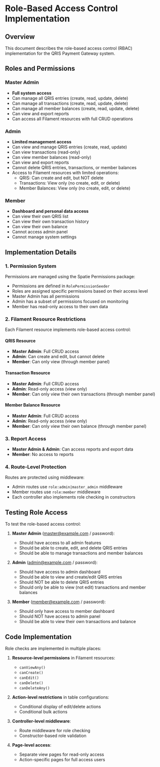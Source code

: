 # Role-Based Access Control Implementation

## Overview
This document describes the role-based access control (RBAC) implementation for the QRIS Payment Gateway system.

## Roles and Permissions

### Master Admin
- **Full system access**
- Can manage all QRIS entries (create, read, update, delete)
- Can manage all transactions (create, read, update, delete)
- Can manage all member balances (create, read, update, delete)
- Can view and export reports
- Can access all Filament resources with full CRUD operations

### Admin
- **Limited management access**
- Can view and manage QRIS entries (create, read, update)
- Can view transactions (read-only)
- Can view member balances (read-only)
- Can view and export reports
- Cannot delete QRIS entries, transactions, or member balances
- Access to Filament resources with limited operations:
  - QRIS: Can create and edit, but NOT delete
  - Transactions: View only (no create, edit, or delete)
  - Member Balances: View only (no create, edit, or delete)

### Member
- **Dashboard and personal data access**
- Can view their own QRIS list
- Can view their own transaction history
- Can view their own balance
- Cannot access admin panel
- Cannot manage system settings

## Implementation Details

### 1. Permission System
Permissions are managed using the Spatie Permissions package:
- Permissions are defined in `RolePermissionSeeder`
- Roles are assigned specific permissions based on their access level
- Master Admin has all permissions
- Admin has a subset of permissions focused on monitoring
- Member has read-only access to their own data

### 2. Filament Resource Restrictions
Each Filament resource implements role-based access control:

#### QRIS Resource
- **Master Admin**: Full CRUD access
- **Admin**: Can create and edit, but cannot delete
- **Member**: Can only view (through member panel)

#### Transaction Resource
- **Master Admin**: Full CRUD access
- **Admin**: Read-only access (view only)
- **Member**: Can only view their own transactions (through member panel)

#### Member Balance Resource
- **Master Admin**: Full CRUD access
- **Admin**: Read-only access (view only)
- **Member**: Can only view their own balance (through member panel)

### 3. Report Access
- **Master Admin & Admin**: Can access reports and export data
- **Member**: No access to reports

### 4. Route-Level Protection
Routes are protected using middleware:
- Admin routes use `role:admin|master_admin` middleware
- Member routes use `role:member` middleware
- Each controller also implements role checking in constructors

## Testing Role Access

To test the role-based access control:

1. **Master Admin** (master@example.com / password):
   - Should have access to all admin features
   - Should be able to create, edit, and delete QRIS entries
   - Should be able to manage transactions and member balances

2. **Admin** (admin@example.com / password):
   - Should have access to admin dashboard
   - Should be able to view and create/edit QRIS entries
   - Should NOT be able to delete QRIS entries
   - Should only be able to view (not edit) transactions and member balances

3. **Member** (member@example.com / password):
   - Should only have access to member dashboard
   - Should NOT have access to admin panel
   - Should be able to view their own transactions and balance

## Code Implementation

Role checks are implemented in multiple places:

1. **Resource-level permissions** in Filament resources:
   - `canViewAny()`
   - `canCreate()`
   - `canEdit()`
   - `canDelete()`
   - `canDeleteAny()`

2. **Action-level restrictions** in table configurations:
   - Conditional display of edit/delete actions
   - Conditional bulk actions

3. **Controller-level middleware**:
   - Route middleware for role checking
   - Constructor-based role validation

4. **Page-level access**:
   - Separate view pages for read-only access
   - Action-specific pages for full access users